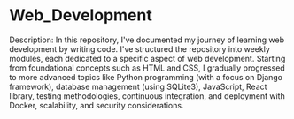 # Web_Development

Description:
In this repository, I've documented my journey of learning web development by writing code. I've structured the repository into weekly modules, each dedicated to a specific aspect of web development. Starting from foundational concepts such as HTML and CSS, I gradually progressed to more advanced topics like Python programming (with a focus on Django framework), database management (using SQLite3), JavaScript, React library, testing methodologies, continuous integration, and deployment with Docker, scalability, and security considerations. 
